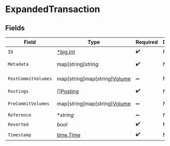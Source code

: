 # ExpandedTransaction


## Fields

| Field                                                         | Type                                                          | Required                                                      | Description                                                   | Example                                                       |
| ------------------------------------------------------------- | ------------------------------------------------------------- | ------------------------------------------------------------- | ------------------------------------------------------------- | ------------------------------------------------------------- |
| `ID`                                                          | [*big.Int](https://pkg.go.dev/math/big#Int)                   | :heavy_check_mark:                                            | N/A                                                           |                                                               |
| `Metadata`                                                    | map[string]*string*                                           | :heavy_check_mark:                                            | N/A                                                           | [object Object]                                               |
| `PostCommitVolumes`                                           | map[string]map[string][Volume](../../models/shared/volume.md) | :heavy_minus_sign:                                            | N/A                                                           | [object Object]                                               |
| `Postings`                                                    | [][Posting](../../models/shared/posting.md)                   | :heavy_check_mark:                                            | N/A                                                           |                                                               |
| `PreCommitVolumes`                                            | map[string]map[string][Volume](../../models/shared/volume.md) | :heavy_minus_sign:                                            | N/A                                                           | [object Object]                                               |
| `Reference`                                                   | **string*                                                     | :heavy_minus_sign:                                            | N/A                                                           | ref:001                                                       |
| `Reverted`                                                    | *bool*                                                        | :heavy_check_mark:                                            | N/A                                                           |                                                               |
| `Timestamp`                                                   | [time.Time](https://pkg.go.dev/time#Time)                     | :heavy_check_mark:                                            | N/A                                                           |                                                               |